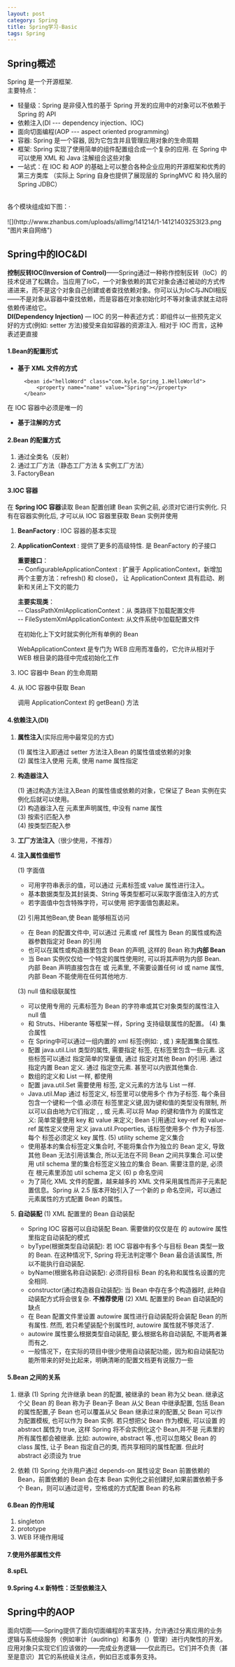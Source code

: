 ```yaml
---
layout: post
category: Spring
title: Spring学习-Basic
tags: Spring
---
```


## Spring概述

Spring 是一个开源框架.<br>
主要特点：<br>
- 轻量级：Spring 是非侵入性的基于 Spring 开发的应用中的对象可以不依赖于 Spring 的 API<br>
- 依赖注入(DI --- dependency injection、IOC)<br>
- 面向切面编程(AOP --- aspect oriented programming)<br>
- 容器: Spring 是一个容器, 因为它包含并且管理应用对象的生命周期<br>
- 框架: Spring 实现了使用简单的组件配置组合成一个复杂的应用. 在 Spring 中可以使用 XML 和 Java 注解组合这些对象<br>
- 一站式：在 IOC 和 AOP 的基础上可以整合各种企业应用的开源框架和优秀的第三方类库 （实际上 Spring 自身也提供了展现层的 SpringMVC 和 持久层的 Spring JDBC）<br>
<br>
各个模块组成如下图：·<br>
<br>
![](http://www.zhanbus.com/uploads/allimg/141214/1-14121403253I23.png "图片来自网络")

## Spring中的IOC&DI

**控制反转IOC(Inversion of Control)**——Spring通过一种称作控制反转（IoC）的技术促进了松耦合。当应用了IoC，一个对象依赖的其它对象会通过被动的方式传递进来，而不是这个对象自己创建或者查找依赖对象。你可以认为IoC与JNDI相反——不是对象从容器中查找依赖，而是容器在对象初始化时不等对象请求就主动将依赖传递给它。<br>
**DI(Dependency Injection)** — IOC 的另一种表述方式：即组件以一些预先定义好的方式(例如: setter 方法)接受来自如容器的资源注入. 相对于 IOC 而言，这种表述更直接

#### 1.Bean的配置形式
* **基于 XML 文件的方式**

		<bean id="helloWord" class="com.kyle.Spring_1.HelloWorld">
			<property name="name" value="Spring"></property>
		</bean>

在 IOC 容器中必须是唯一的

* **基于注解的方式**

#### 2.Bean 的配置方式
1. 通过全类名（反射）
2. 通过工厂方法（静态工厂方法 & 实例工厂方法）
3. FactoryBean

#### 3.IOC 容器 

在 **Spring IOC 容器**读取 Bean 配置创建 Bean 实例之前, 必须对它进行实例化. 只有在容器实例化后, 才可以从 IOC 容器里获取 Bean 实例并使用

1. **BeanFactory** : IOC 容器的基本实现

	


2. **ApplicationContext** : 提供了更多的高级特性. 是 BeanFactory 的子接口
	
	**重要接口**：<br>
	-- ConfigurableApplicationContext : 扩展于 ApplicationContext，新增加两个主要方法：refresh() 和 close()， 让 ApplicationContext 具有启动、刷新和关闭上下文的能力


	**主要实现类**：<br>
	-- ClassPathXmlApplicationContext：从 类路径下加载配置文件<br>
	-- FileSystemXmlApplicationContext: 从文件系统中加载配置文件

	在初始化上下文时就实例化所有单例的 Bean

	WebApplicationContext 是专门为 WEB 应用而准备的，它允许从相对于 WEB 根目录的路径中完成初始化工作

3. IOC 容器中 Bean 的生命周期
4. 从 IOC 容器中获取 Bean

	调用 ApplicationContext 的 getBean() 方法


#### 4.依赖注入(DI)
1. **属性注入**(实际应用中最常见的方式)

	(1) 属性注入即通过 setter 方法注入Bean 的属性值或依赖的对象<br>
	(2) 属性注入使用 <property> 元素, 使用 name 属性指定<br>

2. **构造器注入**

	(1) 通过构造方法注入Bean 的属性值或依赖的对象，它保证了 Bean 实例在实例化后就可以使用。<br>
	(2) 构造器注入在 <constructor-arg> 元素里声明属性, <constructor-arg> 中没有 name 属性<br>
	(3) 按索引匹配入参<br>
	(4) 按类型匹配入参<br>

3. **工厂方法注入**（很少使用，不推荐）
4. **注入属性值细节**

	(1) 字面值<br>
	- 可用字符串表示的值，可以通过 <value> 元素标签或 value 属性进行注入。
	- 基本数据类型及其封装类、String 等类型都可以采取字面值注入的方式
	- 若字面值中包含特殊字符，可以使用 <![CDATA[]]> 把字面值包裹起来。

	(2) 引用其他Bean,使 Bean 能够相互访问
	- 在 Bean 的配置文件中, 可以通过 <ref> 元素或 ref  属性为 Bean 的属性或构造器参数指定对 Bean 的引用
	- 也可以在属性或构造器里包含 Bean 的声明, 这样的 Bean 称为**内部 Bean**
	- 当 Bean 实例仅仅给一个特定的属性使用时, 可以将其声明为内部 Bean. 内部 Bean 声明直接包含在 <property> 或 <constructor-arg> 元素里, 不需要设置任何 id 或 name 属性,内部 Bean 不能使用在任何其他地方.
	
	(3) null 值和级联属性
	- 可以使用专用的 <null/> 元素标签为 Bean 的字符串或其它对象类型的属性注入 null 值
	- 和 Struts、Hiberante 等框架一样，Spring 支持级联属性的配置。
	(4) 集合属性
	- 在 Spring中可以通过一组内置的 xml 标签(例如: <list>, <set> 或 <map>) 来配置集合属性.
	- 配置 java.util.List 类型的属性, 需要指定 <list>  标签, 在标签里包含一些元素. 这些标签可以通过 <value> 指定简单的常量值, 通过 <ref> 指定对其他 Bean 的引用. 通过<bean> 指定内置 Bean 定义. 通过 <null/> 指定空元素. 甚至可以内嵌其他集合.
	- 数组的定义和 List 一样, 都使用 <list>
	- 配置 java.util.Set 需要使用 <set> 标签, 定义元素的方法与 List 一样.
	- Java.util.Map 通过 <map> 标签定义, <map> 标签里可以使用多个 <entry> 作为子标签. 每个条目包含一个键和一个值.必须在 <key> 标签里定义键,因为键和值的类型没有限制, 所以可以自由地为它们指定 <value>, <ref>, <bean> 或 <null> 元素.可以将 Map 的键和值作为 <entry> 的属性定义: 简单常量使用 key 和 value 来定义; Bean 引用通过 key-ref 和 value-ref 属性定义使用 <props> 定义 java.util.Properties, 该标签使用多个 <prop> 作为子标签. 每个 <prop> 标签必须定义 key 属性.
	(5) utility scheme 定义集合
	- 使用基本的集合标签定义集合时, 不能将集合作为独立的 Bean 定义, 导致其他 Bean 无法引用该集合, 所以无法在不同 Bean 之间共享集合.可以使用 util schema 里的集合标签定义独立的集合 Bean. 需要注意的是, 必须在 <beans> 根元素里添加 util schema 定义
	(6) p 命名空间
	- 为了简化 XML 文件的配置，越来越多的 XML 文件采用属性而非子元素配置信息。Spring 从 2.5 版本开始引入了一个新的 p 命名空间，可以通过 <bean> 元素属性的方式配置 Bean 的属性。

5. **自动装配**
	(1) XML 配置里的 Bean 自动装配
	- Spring IOC 容器可以自动装配 Bean. 需要做的仅仅是在 <bean> 的 autowire 属性里指定自动装配的模式
	- byType(根据类型自动装配): 若 IOC 容器中有多个与目标 Bean 类型一致的 Bean. 在这种情况下, Spring 将无法判定哪个 Bean 最合适该属性, 所以不能执行自动装配.
	- byName(根据名称自动装配): 必须将目标 Bean 的名称和属性名设置的完全相同.
	- constructor(通过构造器自动装配): 当 Bean 中存在多个构造器时, 此种自动装配方式将会很复杂. **不推荐使用**
	(2) XML 配置里的 Bean 自动装配的缺点
	- 在 Bean 配置文件里设置 autowire 属性进行自动装配将会装配 Bean 的所有属性. 然而, 若只希望装配个别属性时, autowire 属性就不够灵活了. 
	- autowire 属性要么根据类型自动装配, 要么根据名称自动装配, 不能两者兼而有之.
	- 一般情况下，在实际的项目中很少使用自动装配功能，因为和自动装配功能所带来的好处比起来，明确清晰的配置文档更有说服力一些


#### 5.Bean 之间的关系
1. 继承
	(1) Spring 允许继承 bean 的配置, 被继承的 bean 称为父 bean. 继承这个父 Bean 的 Bean 称为子 Bean子 Bean 从父 Bean 中继承配置, 包括 Bean 的属性配置,子 Bean 也可以覆盖从父 Bean 继承过来的配置,父 Bean 可以作为配置模板, 也可以作为 Bean 实例. 若只想把父 Bean 作为模板, 可以设置 <bean> 的abstract 属性为 true, 这样 Spring 将不会实例化这个 Bean,并不是 <bean> 元素里的所有属性都会被继承. 比如: autowire, abstract 等.,也可以忽略父 Bean 的 class 属性, 让子 Bean 指定自己的类, 而共享相同的属性配置. 但此时 abstract 必须设为 true
	

2. 依赖
	(1) Spring 允许用户通过 depends-on 属性设定 Bean 前置依赖的Bean，前置依赖的 Bean 会在本 Bean 实例化之前创建好,如果前置依赖于多个 Bean，则可以通过逗号，空格或的方式配置 Bean 的名称

#### 6.Bean 的作用域
1. singleton
2. prototype
3. WEB 环境作用域

#### 7.使用外部属性文件

#### 8.spEL

#### 9.Spring 4.x 新特性：泛型依赖注入















## Spring中的AOP
面向切面——Spring提供了面向切面编程的丰富支持，允许通过分离应用的业务逻辑与系统级服务（例如审计（auditing）和事务（）管理）进行内聚性的开发。应用对象只实现它们应该做的——完成业务逻辑——仅此而已。它们并不负责（甚至是意识）其它的系统级关注点，例如日志或事务支持。<br>